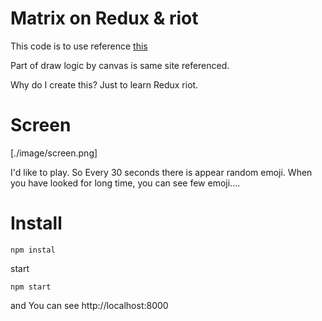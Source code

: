 # Matrix on Redux & riot

This code is to use reference [this](http://thecodeplayer.com/walkthrough/matrix-rain-animation-html5-canvas-javascript)

Part of draw logic by canvas is same site referenced.

Why do I create this? Just to learn Redux riot.

# Screen

[./image/screen.png]

I'd like to play. So Every 30 seconds there is appear random emoji.
When you have looked for long time, you can see few emoji....


# Install

```
npm instal
```

start
```
npm start
```
and You can see http://localhost:8000